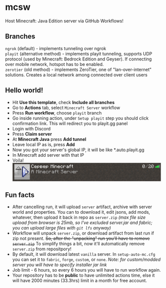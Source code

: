 # mcsw

Host Minecraft: Java Edition server via GitHub Workflows!

## Branches

`ngrok` (default) - implements tunneling over ngrok   
`playit` (alternative method) - implements playit tunneling, supports UDP protocol (used by Minecraft: Bedrock Edition and Geyser). If connecting over mobile network, hotspot has to be enabled.   
`zerotier` (old method) - implements ZeroTier, one of "lan-over-internet" solutions. Creates a local network among connected over client users


## Hello world!
* Hit **Use this template**, check **Include all branches**
* Go to **Actions** tab, select `Minecraft Server` workflow
* Press **Run workflow**, choose `playit` branch
* Go inside running action, under `Setup playit` step you should click confirmation link. This will redirect you to playit.gg panel
* Login with Discord
* Press **Claim server**
* At **Minecraft Java** press **Add tunnel**
* Leave local IP as is, press **Add**
* Now you got your server's global IP, it will be like *.auto.playit.gg
* In Minecraft add server with that IP
* Voila!
![screen](https://github.com/Google61/mcsw/raw/playit/screen.png)

## Fun facts

* After cancelling run, it will upload `server` artifact, archive with server world and properties. You can to download it, edit jsons, add mods, whatever, then upload it back in repo as `server.zip` *(max file size upload from browser is 25mb, so I've excluded server.jar and fabric; you can upload large files with `git lfs` anyway)*
* Workflow will unpack `server.zip`, or download artifact from last run if zip not present. ~~So, after the "unpacking" run you'll have to remove `server.zip`~~ To simplify things a bit, now it'll automatically remove `server.zip` from repositpory!
* By default, it will download latest `vanilla` server. In `setup-auto-mc.cfg` you can set it to `fabric`, `forge`, `custom`, or `none`. *Note: for custom/modded server you will have to specify installer jar link*
* Job limit - 6 hours, so every 6 hours you will have to run workflow again.
* Your repository has to be **public** to have unlimited actions time, else it will have 2000 minutes (33.3hrs) limit in a month for free account.
